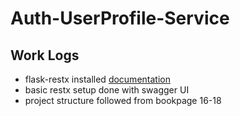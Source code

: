 # Auth-UserProfile-Service

## Work Logs

- flask-restx installed [documentation](https://flask-restx.readthedocs.io/en/latest/quickstart.html)
- basic restx setup done with swagger UI
- project structure followed from bookpage 16-18